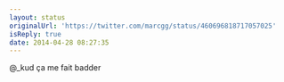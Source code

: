 ```yaml
---
layout: status
originalUrl: 'https://twitter.com/marcgg/status/460696818717057025'
isReply: true
date: 2014-04-28 08:27:35
---
```


@_kud ça me fait badder
